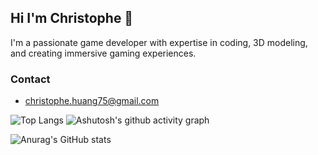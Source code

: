## Hi I'm Christophe 👋

I'm a passionate game developer with expertise in coding, 3D modeling, and creating immersive gaming experiences.

### Contact
- christophe.huang75@gmail.com

![Top Langs](https://github-readme-stats.vercel.app/api/top-langs/?username=ChristopheHuang) ![Ashutosh's github activity graph](https://github-readme-activity-graph.vercel.app/graph?username=ChristopheHuang)

![Anurag's GitHub stats](https://github-readme-stats.vercel.app/api?username=ChristopheHuang)

<!--
**ChristopheHuang/ChristopheHuang** is a ✨ _special_ ✨ repository because its `README.md` (this file) appears on your GitHub profile.

Here are some ideas to get you started:

- 🔭 I’m currently working on ...
- 🌱 I’m currently learning ...
- 👯 I’m looking to collaborate on ...
- 🤔 I’m looking for help with ...
- 💬 Ask me about ...
- 📫 How to reach me: ...
- 😄 Pronouns: ...
- ⚡ Fun fact: ...
-->
